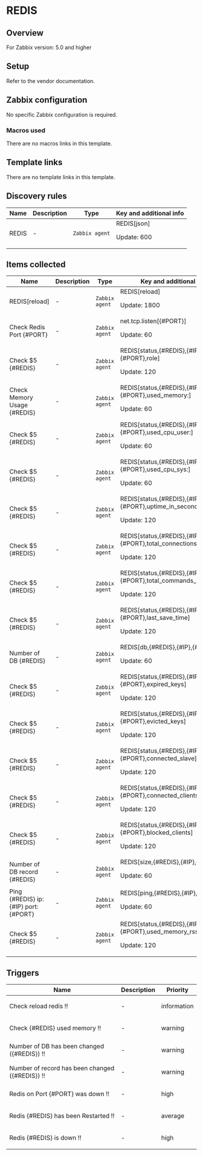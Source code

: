 # REDIS

## Overview

For Zabbix version: 5.0 and higher

## Setup

Refer to the vendor documentation.

## Zabbix configuration

No specific Zabbix configuration is required.

### Macros used

There are no macros links in this template.

## Template links

There are no template links in this template.

## Discovery rules

|Name|Description|Type|Key and additional info|
|----|-----------|----|----|
|REDIS|<p>-</p>|`Zabbix agent`|REDIS[json]<p>Update: 600</p>|
## Items collected

|Name|Description|Type|Key and additional info|
|----|-----------|----|----|
|REDIS[reload]|<p>-</p>|`Zabbix agent`|REDIS[reload]<p>Update: 1800</p>|
|Check Redis Port {#PORT}|<p>-</p>|`Zabbix agent`|net.tcp.listen[{#PORT}]<p>Update: 60</p>|
|Check $5 {#REDIS}|<p>-</p>|`Zabbix agent`|REDIS[status,{#REDIS},{#IP},{#PORT},role]<p>Update: 120</p>|
|Check Memory Usage {#REDIS}|<p>-</p>|`Zabbix agent`|REDIS[status,{#REDIS},{#IP},{#PORT},used_memory:]<p>Update: 60</p>|
|Check $5 {#REDIS}|<p>-</p>|`Zabbix agent`|REDIS[status,{#REDIS},{#IP},{#PORT},used_cpu_user:]<p>Update: 60</p>|
|Check $5 {#REDIS}|<p>-</p>|`Zabbix agent`|REDIS[status,{#REDIS},{#IP},{#PORT},used_cpu_sys:]<p>Update: 60</p>|
|Check $5 {#REDIS}|<p>-</p>|`Zabbix agent`|REDIS[status,{#REDIS},{#IP},{#PORT},uptime_in_seconds]<p>Update: 120</p>|
|Check $5 {#REDIS}|<p>-</p>|`Zabbix agent`|REDIS[status,{#REDIS},{#IP},{#PORT},total_connections_received]<p>Update: 120</p>|
|Check $5 {#REDIS}|<p>-</p>|`Zabbix agent`|REDIS[status,{#REDIS},{#IP},{#PORT},total_commands_processed]<p>Update: 120</p>|
|Check $5 {#REDIS}|<p>-</p>|`Zabbix agent`|REDIS[status,{#REDIS},{#IP},{#PORT},last_save_time]<p>Update: 120</p>|
|Number of DB {#REDIS}|<p>-</p>|`Zabbix agent`|REDIS[db,{#REDIS},{#IP},{#PORT}]<p>Update: 60</p>|
|Check $5 {#REDIS}|<p>-</p>|`Zabbix agent`|REDIS[status,{#REDIS},{#IP},{#PORT},expired_keys]<p>Update: 120</p>|
|Check $5 {#REDIS}|<p>-</p>|`Zabbix agent`|REDIS[status,{#REDIS},{#IP},{#PORT},evicted_keys]<p>Update: 120</p>|
|Check $5 {#REDIS}|<p>-</p>|`Zabbix agent`|REDIS[status,{#REDIS},{#IP},{#PORT},connected_slave]<p>Update: 120</p>|
|Check $5 {#REDIS}|<p>-</p>|`Zabbix agent`|REDIS[status,{#REDIS},{#IP},{#PORT},connected_clients]<p>Update: 120</p>|
|Check $5 {#REDIS}|<p>-</p>|`Zabbix agent`|REDIS[status,{#REDIS},{#IP},{#PORT},blocked_clients]<p>Update: 120</p>|
|Number of DB record {#REDIS}|<p>-</p>|`Zabbix agent`|REDIS[size,{#REDIS},{#IP},{#PORT}]<p>Update: 60</p>|
|Ping {#REDIS} ip:{#IP} port:{#PORT}|<p>-</p>|`Zabbix agent`|REDIS[ping,{#REDIS},{#IP},{#PORT}]<p>Update: 60</p>|
|Check $5 {#REDIS}|<p>-</p>|`Zabbix agent`|REDIS[status,{#REDIS},{#IP},{#PORT},used_memory_rss:]<p>Update: 120</p>|
## Triggers

|Name|Description|Priority|
|----|-----------|----|
|Check reload redis !!|<p>-</p>|information|
|Check {#REDIS} used memory !!|<p>-</p>|warning|
|Number of DB has been changed ({#REDIS}) !!|<p>-</p>|warning|
|Number of record has been changed ({#REDIS}) !!|<p>-</p>|warning|
|Redis on Port {#PORT} was down !!|<p>-</p>|high|
|Redis {#REDIS} has been Restarted !!|<p>-</p>|average|
|Redis {#REDIS} is down !!|<p>-</p>|high|
